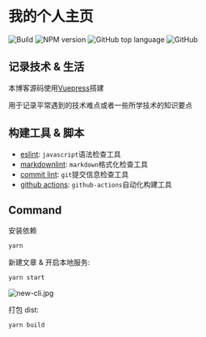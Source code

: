 # 我的个人主页

<!-- [![](https://travis-ci.org/lorainwings/blog.svg?branch=master)](https://travis-ci.org/lorainwings/blog) -->

![Build](https://github.com/lorainwings/blog/workflows/Auto%20Publish%20To%20Github%20Pages/badge.svg)
![NPM version](https://img.shields.io/badge/npm--version-6.14.0-brightgreen)
![GitHub top language](https://img.shields.io/github/languages/top/lorainwings/blog)
![GitHub](https://img.shields.io/github/license/lorainwings/blog)

## 记录技术 & 生活

本博客源码使用[Vuepress](https://vuepress.vuejs.org/)搭建

用于记录平常遇到的技术难点或者一些所学技术的知识要点

## 构建工具 & 脚本

- [eslint](https://eslint.org/): `javascript`语法检查工具
- [markdownlint](https://github.com/igorshubovych/markdownlint-cli): `markdown`格式化检查工具
- [commit lint](https://github.com/features/actions): `git`提交信息检查工具
- [github actions](https://github.com/features/actions): `github-actions`自动化构建工具

## Command 

安装依赖

```sh
yarn
```

新建文章 & 开启本地服务:

```sh
yarn start
```

![new-cli.jpg](http://ww1.sinaimg.cn/large/715b1061gy1gglybnvsu6j20cc07y75b.jpg)

打包 dist:

```sh
yarn build
```
